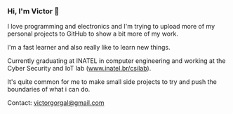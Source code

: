 ### Hi, I'm Victor 👋

I love programming and electronics and I'm trying to upload more of my personal projects to GitHub to show a bit more of my work.

I'm a fast learner and also really like to learn new things.

Currently graduating at INATEL in computer engineering and working at the Cyber Security and IoT lab (www.inatel.br/csilab).

It's quite common for me to make small side projects to try and push the boundaries of what i can do.

Contact: victorgorgal@gmail.com

